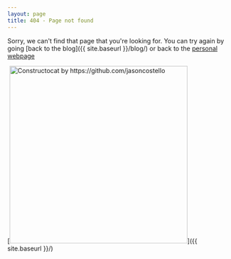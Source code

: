 ```yaml
---
layout: page
title: 404 - Page not found
---
```


Sorry, we can't find that page that you're looking for. You can try again by going [back to the blog]({{ site.baseurl }}/blog/) or back to the [personal webpage](htts;//deveaup.github.io)

[<img src="{{ site.baseurl }}/blog/images/404.jpg" alt="Constructocat by https://github.com/jasoncostello" style="width: 400px;"/>]({{ site.baseurl }}/)
